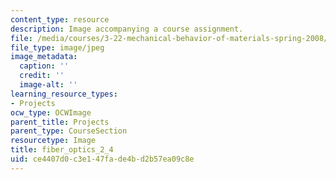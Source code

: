 ```yaml
---
content_type: resource
description: Image accompanying a course assignment.
file: /media/courses/3-22-mechanical-behavior-of-materials-spring-2008/ce4407d0c3e147fade4bd2b57ea09c8e_fiber_optics_2_4.jpg
file_type: image/jpeg
image_metadata:
  caption: ''
  credit: ''
  image-alt: ''
learning_resource_types:
- Projects
ocw_type: OCWImage
parent_title: Projects
parent_type: CourseSection
resourcetype: Image
title: fiber_optics_2_4
uid: ce4407d0-c3e1-47fa-de4b-d2b57ea09c8e
---
```

